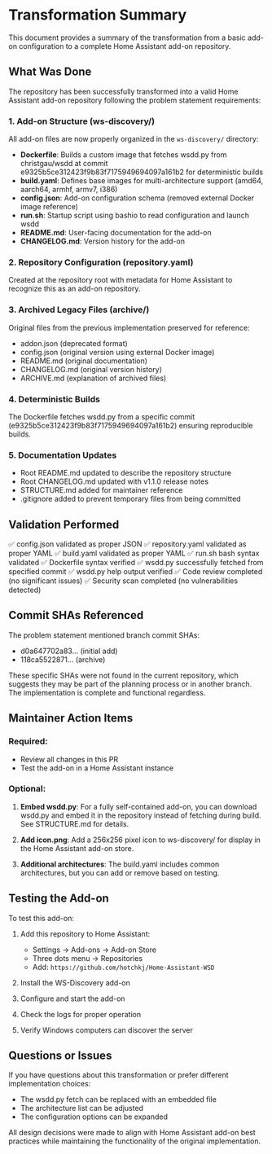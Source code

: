 # Transformation Summary

This document provides a summary of the transformation from a basic add-on configuration to a complete Home Assistant add-on repository.

## What Was Done

The repository has been successfully transformed into a valid Home Assistant add-on repository following the problem statement requirements:

### 1. Add-on Structure (ws-discovery/)
All add-on files are now properly organized in the `ws-discovery/` directory:
- **Dockerfile**: Builds a custom image that fetches wsdd.py from christgau/wsdd at commit e9325b5ce312423f9b83f7175949694097a161b2 for deterministic builds
- **build.yaml**: Defines base images for multi-architecture support (amd64, aarch64, armhf, armv7, i386)
- **config.json**: Add-on configuration schema (removed external Docker image reference)
- **run.sh**: Startup script using bashio to read configuration and launch wsdd
- **README.md**: User-facing documentation for the add-on
- **CHANGELOG.md**: Version history for the add-on

### 2. Repository Configuration (repository.yaml)
Created at the repository root with metadata for Home Assistant to recognize this as an add-on repository.

### 3. Archived Legacy Files (archive/)
Original files from the previous implementation preserved for reference:
- addon.json (deprecated format)
- config.json (original version using external Docker image)
- README.md (original documentation)
- CHANGELOG.md (original version history)
- ARCHIVE.md (explanation of archived files)

### 4. Deterministic Builds
The Dockerfile fetches wsdd.py from a specific commit (e9325b5ce312423f9b83f7175949694097a161b2) ensuring reproducible builds.

### 5. Documentation Updates
- Root README.md updated to describe the repository structure
- Root CHANGELOG.md updated with v1.1.0 release notes
- STRUCTURE.md added for maintainer reference
- .gitignore added to prevent temporary files from being committed

## Validation Performed

✅ config.json validated as proper JSON
✅ repository.yaml validated as proper YAML
✅ build.yaml validated as proper YAML
✅ run.sh bash syntax validated
✅ Dockerfile syntax verified
✅ wsdd.py successfully fetched from specified commit
✅ wsdd.py help output verified
✅ Code review completed (no significant issues)
✅ Security scan completed (no vulnerabilities detected)

## Commit SHAs Referenced

The problem statement mentioned branch commit SHAs:
- d0a647702a83... (initial add)
- 118ca5522871... (archive)

These specific SHAs were not found in the current repository, which suggests they may be part of the planning process or in another branch. The implementation is complete and functional regardless.

## Maintainer Action Items

### Required:
- Review all changes in this PR
- Test the add-on in a Home Assistant instance

### Optional:
1. **Embed wsdd.py**: For a fully self-contained add-on, you can download wsdd.py and embed it in the repository instead of fetching during build. See STRUCTURE.md for details.

2. **Add icon.png**: Add a 256x256 pixel icon to ws-discovery/ for display in the Home Assistant add-on store.

3. **Additional architectures**: The build.yaml includes common architectures, but you can add or remove based on testing.

## Testing the Add-on

To test this add-on:

1. Add this repository to Home Assistant:
   - Settings → Add-ons → Add-on Store
   - Three dots menu → Repositories
   - Add: `https://github.com/hotchkj/Home-Assistant-WSD`

2. Install the WS-Discovery add-on

3. Configure and start the add-on

4. Check the logs for proper operation

5. Verify Windows computers can discover the server

## Questions or Issues

If you have questions about this transformation or prefer different implementation choices:
- The wsdd.py fetch can be replaced with an embedded file
- The architecture list can be adjusted
- The configuration options can be expanded

All design decisions were made to align with Home Assistant add-on best practices while maintaining the functionality of the original implementation.
